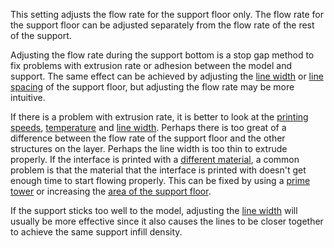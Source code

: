 This setting adjusts the flow rate for the support floor only. The flow rate for the support floor can be adjusted separately from the flow rate of the rest of the support.

Adjusting the flow rate during the support bottom is a stop gap method to fix problems with extrusion rate or adhesion between the model and support. The same effect can be achieved by adjusting the [line width](support_bottom_line_width.md) or [line spacing](support_bottom_line_distance.md) of the support floor, but adjusting the flow rate may be more intuitive.

If there is a problem with extrusion rate, it is better to look at the [printing speeds](speed_support_bottom.md), [temperature](material_print_temperature.md) and [line width](support_bottom_line_width.md). Perhaps there is too great of a difference between the flow rate of the support floor and the other structures on the layer. Perhaps the line width is too thin to extrude properly. If the interface is printed with a [different material](support_interface_extruder_nr.md), a common problem is that the material that the interface is printed with doesn't get enough time to start flowing properly. This can be fixed by using a [prime tower](prime_tower_enable.md) or increasing the [area of the support floor](support_bottom_offset.md).

If the support sticks too well to the model, adjusting the [line width](support_bottom_line_width.md) will usually be more effective since it also causes the lines to be closer together to achieve the same support infill density.
